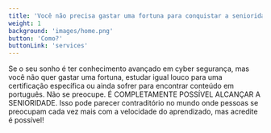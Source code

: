 ```yaml
---
title: 'Você não precisa gastar uma fortuna para conquistar a senioridade em segurança.'
weight: 1
background: 'images/home.png'
button: 'Como?'
buttonLink: 'services'
---
```


Se o seu sonho é ter conhecimento avançado em cyber segurança, mas você não quer gastar uma fortuna, estudar igual louco para uma certificação específica ou ainda sofrer para encontrar conteúdo em português. Não se preocupe.
É COMPLETAMENTE POSSÍVEL ALCANÇAR A SENIORIDADE.
Isso pode parecer contraditório no mundo onde pessoas se preocupam cada vez mais com a velocidade do aprendizado, mas acredite é possível!